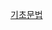 [기초문법](https://colab.research.google.com/drive/1loTe8dwAkFyNbOXUCogl-YfI3nGBp2xQ#scrollTo=9YX31P317MR0)
